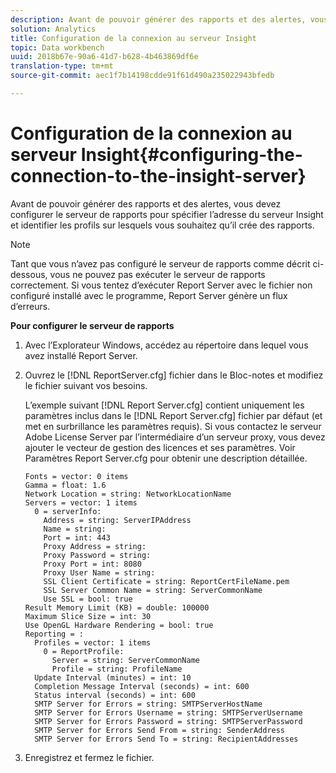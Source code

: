 ```yaml
---
description: Avant de pouvoir générer des rapports et des alertes, vous devez configurer le serveur de rapports pour spécifier l’adresse du serveur Insight et identifier les profils sur lesquels vous souhaitez qu’il crée des rapports.
solution: Analytics
title: Configuration de la connexion au serveur Insight
topic: Data workbench
uuid: 2018b67e-90a6-41d7-b628-4b463869df6e
translation-type: tm+mt
source-git-commit: aec1f7b14198cdde91f61d490a235022943bfedb

---
```



# Configuration de la connexion au serveur Insight{#configuring-the-connection-to-the-insight-server}

Avant de pouvoir générer des rapports et des alertes, vous devez configurer le serveur de rapports pour spécifier l’adresse du serveur Insight et identifier les profils sur lesquels vous souhaitez qu’il crée des rapports.

>[!NOTE]
>
>Tant que vous n’avez pas configuré le serveur de rapports comme décrit ci-dessous, vous ne pouvez pas exécuter le serveur de rapports correctement. Si vous tentez d’exécuter Report Server avec le fichier non configuré installé avec le programme, Report Server génère un flux d’erreurs.

**Pour configurer le serveur de rapports**

1. Avec l’Explorateur Windows, accédez au répertoire dans lequel vous avez installé Report Server.
1. Ouvrez le [!DNL ReportServer.cfg] fichier dans le Bloc-notes et modifiez le fichier suivant vos besoins.

   L’exemple suivant [!DNL Report Server.cfg] contient uniquement les paramètres inclus dans le [!DNL Report Server.cfg] fichier par défaut (et met en surbrillance les paramètres requis). Si vous contactez le serveur Adobe License Server par l’intermédiaire d’un serveur proxy, vous devez ajouter le vecteur de gestion des licences et ses paramètres. Voir Paramètres [](../../../home/c-rpt-oview/c-rpt-param-ref/c-rpt-svr-param.md#concept-53359b328fd140d593c3f2fc0031be06) Report Server.cfg pour obtenir une description détaillée.

   ```
   Fonts = vector: 0 items
   Gamma = float: 1.6
   Network Location = string: NetworkLocationName
   Servers = vector: 1 items
     0 = serverInfo:
       Address = string: ServerIPAddress
       Name = string: 
       Port = int: 443
       Proxy Address = string:
       Proxy Password = string:
       Proxy Port = int: 8080
       Proxy User Name = string:
       SSL Client Certificate = string: ReportCertFileName.pem
       SSL Server Common Name = string: ServerCommonName
       Use SSL = bool: true
   Result Memory Limit (KB) = double: 100000
   Maximum Slice Size = int: 30
   Use OpenGL Hardware Rendering = bool: true
   Reporting = :
     Profiles = vector: 1 items
       0 = ReportProfile:
         Server = string: ServerCommonName
         Profile = string: ProfileName
     Update Interval (minutes) = int: 10
     Completion Message Interval (seconds) = int: 600
     Status interval (seconds) = int: 600
     SMTP Server for Errors = string: SMTPServerHostName
     SMTP Server for Errors Username = string: SMTPServerUsername
     SMTP Server for Errors Password = string: SMTPServerPassword
     SMTP Server for Errors Send From = string: SenderAddress
     SMTP Server for Errors Send To = string: RecipientAddresses
   ```

1. Enregistrez et fermez le fichier.
